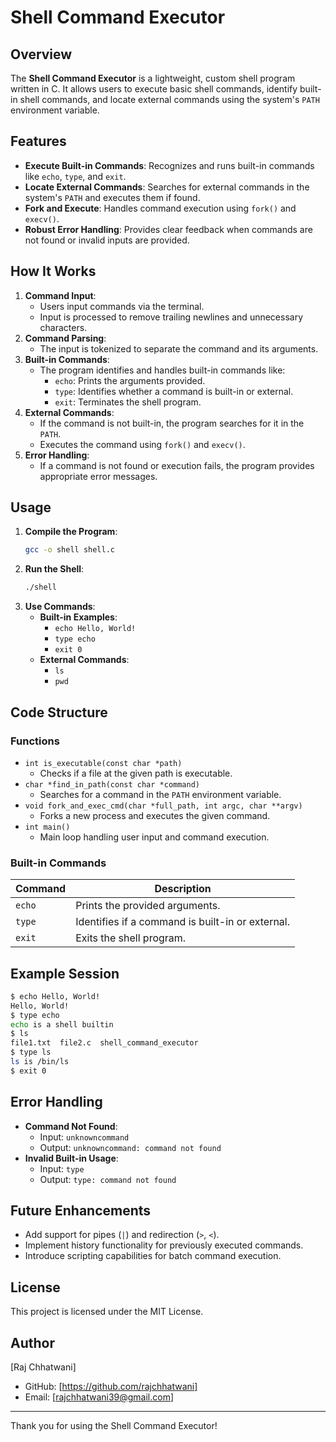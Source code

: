 # Shell Command Executor

## Overview
The **Shell Command Executor** is a lightweight, custom shell program written in C. It allows users to execute basic shell commands, identify built-in shell commands, and locate external commands using the system's `PATH` environment variable.

## Features
- **Execute Built-in Commands**: Recognizes and runs built-in commands like `echo`, `type`, and `exit`.
- **Locate External Commands**: Searches for external commands in the system's `PATH` and executes them if found.
- **Fork and Execute**: Handles command execution using `fork()` and `execv()`.
- **Robust Error Handling**: Provides clear feedback when commands are not found or invalid inputs are provided.

## How It Works
1. **Command Input**:
   - Users input commands via the terminal.
   - Input is processed to remove trailing newlines and unnecessary characters.
2. **Command Parsing**:
   - The input is tokenized to separate the command and its arguments.
3. **Built-in Commands**:
   - The program identifies and handles built-in commands like:
     - `echo`: Prints the arguments provided.
     - `type`: Identifies whether a command is built-in or external.
     - `exit`: Terminates the shell program.
4. **External Commands**:
   - If the command is not built-in, the program searches for it in the `PATH`.
   - Executes the command using `fork()` and `execv()`.
5. **Error Handling**:
   - If a command is not found or execution fails, the program provides appropriate error messages.

## Usage
1. **Compile the Program**:
   ```bash
   gcc -o shell shell.c
   ```
2. **Run the Shell**:
   ```bash
   ./shell
   ```
3. **Use Commands**:
   - **Built-in Examples**:
     - `echo Hello, World!`
     - `type echo`
     - `exit 0`
   - **External Commands**:
     - `ls`
     - `pwd`

## Code Structure
### Functions
- `int is_executable(const char *path)`
  - Checks if a file at the given path is executable.
- `char *find_in_path(const char *command)`
  - Searches for a command in the `PATH` environment variable.
- `void fork_and_exec_cmd(char *full_path, int argc, char **argv)`
  - Forks a new process and executes the given command.
- `int main()`
  - Main loop handling user input and command execution.

### Built-in Commands
| Command | Description                           |
|---------|---------------------------------------|
| `echo`  | Prints the provided arguments.        |
| `type`  | Identifies if a command is built-in or external. |
| `exit`  | Exits the shell program.              |

## Example Session
```bash
$ echo Hello, World!
Hello, World!
$ type echo
echo is a shell builtin
$ ls
file1.txt  file2.c  shell_command_executor
$ type ls
ls is /bin/ls
$ exit 0
```

## Error Handling
- **Command Not Found**:
  - Input: `unknowncommand`
  - Output: `unknowncommand: command not found`
- **Invalid Built-in Usage**:
  - Input: `type`
  - Output: `type: command not found`

## Future Enhancements
- Add support for pipes (`|`) and redirection (`>`, `<`).
- Implement history functionality for previously executed commands.
- Introduce scripting capabilities for batch command execution.

## License
This project is licensed under the MIT License.

## Author
[Raj Chhatwani]
- GitHub: [https://github.com/rajchhatwani]
- Email: [rajchhatwani39@gmail.com]

---
Thank you for using the Shell Command Executor!


